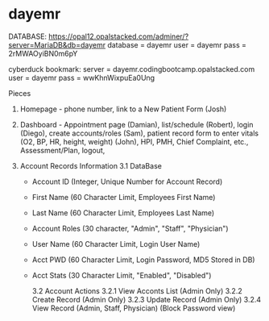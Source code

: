 # dayemr

DATABASE:
https://opal12.opalstacked.com/adminer/?server=MariaDB&db=dayemr
database = dayemr
user = dayemr
pass = 2rMWAOyiBN0m6pY


cyberduck bookmark:
server = dayemr.codingbootcamp.opalstacked.com 
user = dayemr
pass = wwKhnWixpuEa0Ung

Pieces

1. Homepage - phone number, link to a New Patient Form (Josh)
2. Dashboard - Appointment page (Damian), list/schedule (Robert), login (Diego), create accounts/roles (Sam), patient record form to enter vitals (O2, BP, HR, height, weight) (John), HPI, PMH, Chief Complaint, etc., Assessment/Plan, logout,

3. Account Records Information
   3.1 DataBase

   - Account ID (Integer, Unique Number for Account Record)
   - First Name (60 Character Limit, Employees First Name)
   - Last Name (60 Character Limit, Employees Last Name)
   - Account Roles (30 character, "Admin", "Staff", "Physician")
   - User Name (60 Character Limit, Login User Name)
   - Acct PWD (60 Character Limit, Login Password, MD5 Stored in DB)
   - Acct Stats (30 Character Limit, "Enabled", "Disabled")

     3.2 Account Actions
     3.2.1 View Acconts List (Admin Only)
     3.2.2 Create Record (Admin Only)
     3.2.3 Update Record (Admin Only)
     3.2.4 View Record (Admin, Staff, Physician) (Block Password view)
